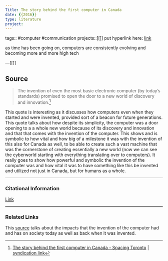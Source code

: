 ```yaml
---
Title: The story behind the first computer in Canada
date: {{2016}}
type: literature
project:
---
```

tags:: #computer #communication 
projects::[[]]
put hyperlink here: [link](http://spacing.ca/toronto/2016/11/12/first-computer-canada/)

as time has been going on, computers are consistently evolving and becoming more and more high tech

&mdash;[[]]

## Source 
> The invention of even the most basic electronic computer (by today’s standards) promised to open the door to a new world of discovery and innovation.[^1]

[^1]: [The story behind the first computer in Canada - Spacing Toronto](http://spacing.ca/toronto/2016/11/12/first-computer-canada/) | [syndication link](tk) 

This quote is interesting as it discusses how computers even when they started and were invented, provided sort of a beacon for future generations. This quote talks about how despite its simplicity, the computer was a door opening to a a whole new world because of its discovery and innovation and that that comes with the invention of the computer. This shows and is symbolic to how vital and how big of a milestone it was with the invention of this also for Canada as well, to be able to create such a vast machine that was the cornerstone of creating essentially a new world (now we can see the cyberworld starting with everything translating over to computers). It really goes to show how powerful and symbolic the invention of the computer was and how vital it was to have something like this be invented and utilized not just in Canada, but for humans as a whole.

---
### Citational Information

[Link](http://spacing.ca/toronto/2016/11/12/first-computer-canada/)

---
### Related Links
This [source](https://www.encyclopedia.com/science/encyclopedias-almanacs-transcripts-and-maps/history-development-and-importance-personal-computers#:~:text=This%20creation%20ranks%20as%20one,aspects%20of%20medicine%20and%20law.) talks about the impacts that the invention of the computer had and has on society today as well as back when it was invented.
